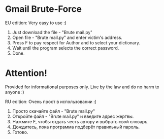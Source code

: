 # Gmail Brute-Force

EU edition: Very easy to use :) 
1) Just download the file - "Brute mail.py"
2) Open file - "Brute mail.py" and enter victim's address.
3) Press F to pay respect for Author and to select your dictionary.
4) Wait until the program selects the correct password.
5) Done.

# Attention!
Provided for informational purposes only. Live by the law and do no harm to anyone :)

RU edition: Очень прост в использовании :)
1) Просто скачайте файл - "Brute mail.py"
2) Откройте файл - "Brute mail.py" и введите адрес жертвы.
3) Нажмите F, чтобы отдать честь автору и выбрать свой словарь.
4) Дождитесь, пока программа подберёт правильный пароль.
5) Готово.
